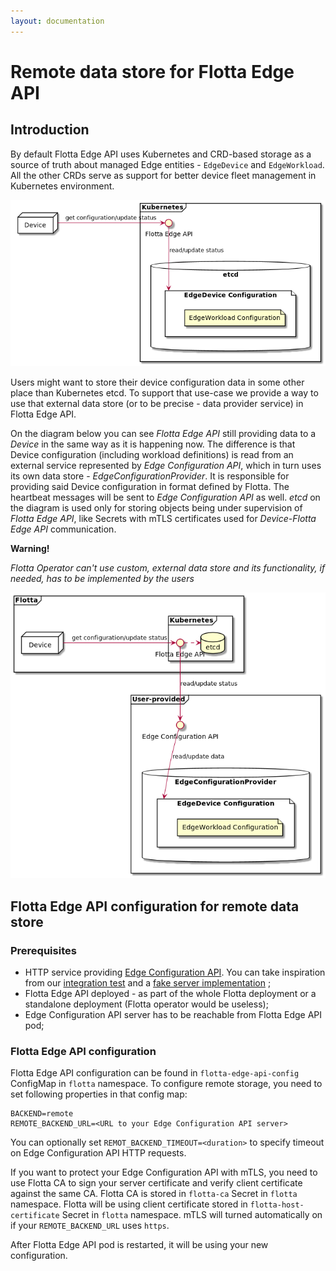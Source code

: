 ```yaml
---
layout: documentation
---
```


# Remote data store for Flotta Edge API

## Introduction

By default Flotta Edge API uses Kubernetes and CRD-based storage as a source of truth about managed Edge entities -
`EdgeDevice` and `EdgeWorkload`. All the other CRDs serve as support for better device fleet management in Kubernetes
environment.

![](../diagrams/edge_api.png)

Users might want to store their device configuration data in some other place than Kubernetes etcd. To support that
use-case we provide a way to use that external data store (or to be precise - data provider service) in Flotta Edge API.

On the diagram below you can see *Flotta Edge API* still providing data to a *Device* in the same way as it is happening
now. The difference is that Device configuration (including workload definitions) is read from an external service
represented by *Edge Configuration API*, which in turn uses its own data store - *EdgeConfigurationProvider*. It is
responsible for providing said Device configuration in format defined by Flotta. The heartbeat messages will be sent to
*Edge Configuration API* as well. *etcd* on the diagram is used only for storing objects being under supervision of
*Flotta Edge API*, like Secrets with mTLS certificates used for *Device-Flotta Edge API* communication.

**Warning!**

*Flotta Operator can't use custom, external data store and its functionality, if needed, has to be implemented by the
users*

![](../diagrams/edge_api_remote_db.png)

## Flotta Edge API configuration for remote data store

### Prerequisites

* HTTP service
  providing [Edge Configuration API](./operations/configuration-api.html).
  You can take inspiration from
  our [integration test](https://github.com/project-flotta/flotta-operator/blob/main/internal/edgeapi/backend/remote/backend_integration_test.go)
  and
  a [fake server implementation](https://github.com/project-flotta/flotta-operator/blob/main/internal/edgeapi/backend/remote/fake-server_test.go)
  ;
* Flotta Edge API deployed - as part of the whole Flotta deployment or a standalone deployment (Flotta operator would be
  useless);
* Edge Configuration API server has to be reachable from Flotta Edge API pod;

### Flotta Edge API configuration

Flotta Edge API configuration can be found in `flotta-edge-api-config` ConfigMap in `flotta` namespace. To configure
remote storage, you need to set following properties in that config map:

```
BACKEND=remote
REMOTE_BACKEND_URL=<URL to your Edge Configuration API server>
```

You can optionally set `REMOT_BACKEND_TIMEOUT=<duration>` to specify timeout on Edge Configuration API HTTP requests.

If you want to protect your Edge Configuration API with mTLS, you need to use Flotta CA to sign your server certificate
and verify client certificate against the same CA. Flotta CA is stored in `flotta-ca` Secret in `flotta` namespace.
Flotta will be using client certificate stored in `flotta-host-certificate` Secret in `flotta` namespace. mTLS will
turned automatically on if your `REMOTE_BACKEND_URL` uses `https`.


After Flotta Edge API pod is restarted, it will be using your new configuration.